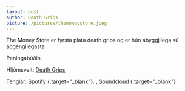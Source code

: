 ```yaml
---
layout: post
author: Death Grips
picture: /pictures/themoneystore.jpeg
---
```

The Money Store er fyrsta plata death grips og er hún ábyggjilega sú aðgengilegasta

Peningabúðin

Hljómsveit: [Death Grips](/authors/dg.html)

Tenglar: [Spotify <span class="icon-spotify"></span>](https://open.spotify.com/album/1PQDjdBpHPikAodJqjzm6a?si=qJcxcIhnSJK6tQ-ZwmjlXA){:target="_blank"}. ,  [Soundcloud <span class="icon-soundcloud"></span>](https://soundcloud.com/deathgrips/sets/the-money-store){:target="_blank"}